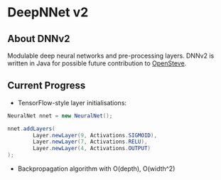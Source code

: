 # DeepNNet v2

## About DNNv2
Modulable deep neural networks and pre-processing layers. DNNv2 is written in Java for possible future contribution to [OpenSteve].

[OpenSteve]: https://github.com/MattMattL/OpenSteve

## Current Progress

- TensorFlow-style layer initialisations:
``` Java
NeuralNet nnet = new NeuralNet();

nnet.addLayers(
        Layer.newLayer(9, Activations.SIGMOID),
        Layer.newLayer(7, Activations.RELU),
        Layer.newLayer(4, Activations.OUTPUT)
);
```
- Backpropagation algorithm with O(depth), O(width^2)

